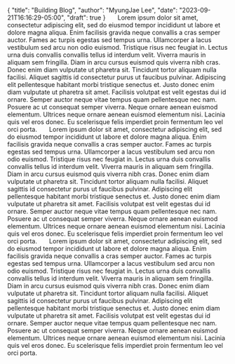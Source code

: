 {
   "title": "Building Blog",
   "author": "MyungJae Lee",
   "date": "2023-09-21T16:16:29-05:00",
   "draft": true
}
&nbsp;&nbsp;&nbsp;&nbsp;&nbsp;&nbsp;Lorem ipsum dolor sit amet, consectetur adipiscing elit, sed do eiusmod tempor incididunt ut labore et dolore magna aliqua. Enim facilisis gravida neque convallis a cras semper auctor. Fames ac turpis egestas sed tempus urna. Ullamcorper a lacus vestibulum sed arcu non odio euismod. Tristique risus nec feugiat in. Lectus urna duis convallis convallis tellus id interdum velit. Viverra mauris in aliquam sem fringilla. Diam in arcu cursus euismod quis viverra nibh cras. Donec enim diam vulputate ut pharetra sit. Tincidunt tortor aliquam nulla facilisi. Aliquet sagittis id consectetur purus ut faucibus pulvinar. Adipiscing elit pellentesque habitant morbi tristique senectus et. Justo donec enim diam vulputate ut pharetra sit amet. Facilisis volutpat est velit egestas dui id ornare. Semper auctor neque vitae tempus quam pellentesque nec nam. Posuere ac ut consequat semper viverra. Neque ornare aenean euismod elementum. Ultrices neque ornare aenean euismod elementum nisi. Lacinia quis vel eros donec. Eu scelerisque felis imperdiet proin fermentum leo vel orci porta.
&nbsp;&nbsp;&nbsp;&nbsp;&nbsp;&nbsp;Lorem ipsum dolor sit amet, consectetur adipiscing elit, sed do eiusmod tempor incididunt ut labore et dolore magna aliqua. Enim facilisis gravida neque convallis a cras semper auctor. Fames ac turpis egestas sed tempus urna. Ullamcorper a lacus vestibulum sed arcu non odio euismod. Tristique risus nec feugiat in. Lectus urna duis convallis convallis tellus id interdum velit. Viverra mauris in aliquam sem fringilla. Diam in arcu cursus euismod quis viverra nibh cras. Donec enim diam vulputate ut pharetra sit. Tincidunt tortor aliquam nulla facilisi. Aliquet sagittis id consectetur purus ut faucibus pulvinar. Adipiscing elit pellentesque habitant morbi tristique senectus et. Justo donec enim diam vulputate ut pharetra sit amet. Facilisis volutpat est velit egestas dui id ornare. Semper auctor neque vitae tempus quam pellentesque nec nam. Posuere ac ut consequat semper viverra. Neque ornare aenean euismod elementum. Ultrices neque ornare aenean euismod elementum nisi. Lacinia quis vel eros donec. Eu scelerisque felis imperdiet proin fermentum leo vel orci porta.
&nbsp;&nbsp;&nbsp;&nbsp;&nbsp;&nbsp;Lorem ipsum dolor sit amet, consectetur adipiscing elit, sed do eiusmod tempor incididunt ut labore et dolore magna aliqua. Enim facilisis gravida neque convallis a cras semper auctor. Fames ac turpis egestas sed tempus urna. Ullamcorper a lacus vestibulum sed arcu non odio euismod. Tristique risus nec feugiat in. Lectus urna duis convallis convallis tellus id interdum velit. Viverra mauris in aliquam sem fringilla. Diam in arcu cursus euismod quis viverra nibh cras. Donec enim diam vulputate ut pharetra sit. Tincidunt tortor aliquam nulla facilisi. Aliquet sagittis id consectetur purus ut faucibus pulvinar. Adipiscing elit pellentesque habitant morbi tristique senectus et. Justo donec enim diam vulputate ut pharetra sit amet. Facilisis volutpat est velit egestas dui id ornare. Semper auctor neque vitae tempus quam pellentesque nec nam. Posuere ac ut consequat semper viverra. Neque ornare aenean euismod elementum. Ultrices neque ornare aenean euismod elementum nisi. Lacinia quis vel eros donec. Eu scelerisque felis imperdiet proin fermentum leo vel orci porta.

